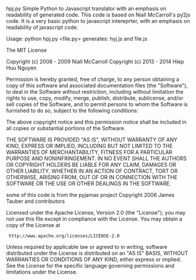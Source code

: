  hpj.py
 Simple Python to Javascript translator with an emphasis on readability of generated code.
 This code is based on Niall McCarroll's py2js code. It is a very
 basic python to javascript intereprter, with an emphasis on
 readability of javascript code.

 Usage: python hpj.py <file.py>
 generates: hyj.js and file.js

 The MIT License

 Copyright (c) 2008 - 2009 Niall McCarroll
 Copyright (c) 2013 - 2014 Hiep Huu Nguyen

 Permission is hereby granted, free of charge, to any person obtaining a copy
 of this software and associated documentation files (the "Software"), to deal
 in the Software without restriction, including without limitation the rights
 to use, copy, modify, merge, publish, distribute, sublicense, and/or sell
 copies of the Software, and to permit persons to whom the Software is
 furnished to do so, subject to the following conditions:

 The above copyright notice and this permission notice shall be included in
 all copies or substantial portions of the Software.

 THE SOFTWARE IS PROVIDED "AS IS", WITHOUT WARRANTY OF ANY KIND, EXPRESS OR
 IMPLIED, INCLUDING BUT NOT LIMITED TO THE WARRANTIES OF MERCHANTABILITY,
 FITNESS FOR A PARTICULAR PURPOSE AND NONINFRINGEMENT. IN NO EVENT SHALL THE
 AUTHORS OR COPYRIGHT HOLDERS BE LIABLE FOR ANY CLAIM, DAMAGES OR OTHER
 LIABILITY, WHETHER IN AN ACTION OF CONTRACT, TORT OR OTHERWISE, ARISING FROM,
 OUT OF OR IN CONNECTION WITH THE SOFTWARE OR THE USE OR OTHER DEALINGS IN
 THE SOFTWARE.



 some of this code is from the pyjamas project
 Copyright 2006 James Tauber and contributors

 Licensed under the Apache License, Version 2.0 (the "License");
 you may not use this file except in compliance with the License.
 You may obtain a copy of the License at

     http://www.apache.org/licenses/LICENSE-2.0

 Unless required by applicable law or agreed to in writing, software
 distributed under the License is distributed on an "AS IS" BASIS,
 WITHOUT WARRANTIES OR CONDITIONS OF ANY KIND, either express or implied.
 See the License for the specific language governing permissions and
 limitations under the License.



